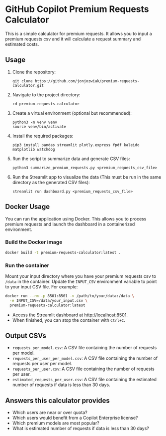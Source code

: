 # GitHub Copilot Premium Requests Calculator

This is a simple calculator for premium requests. It allows you to input a premium requests csv and it will calculate a request summary and estimated costs.  


## Usage

1. Clone the repository:
   ```
   git clone https://github.com/jonjozwiak/premium-requests-calculator.git
   ```
2. Navigate to the project directory:
   ```
   cd premium-requests-calculator
   ```
3. Create a virtual environment (optional but recommended):
   ```
   python3 -m venv venv
   source venv/bin/activate  
   ```
4. Install the required packages:
   ```
   pip3 install pandas streamlit plotly.express fpdf kaleido matplotlib watchdog
   ```
5. Run the script to summarize data and generate CSV files:
   ```
   python3 summarize_premium_requests.py <premium_requests_csv_file>
   ```
6. Run the Streamlit app to visualize the data (This must be run in the same directory as the generated CSV files):
   ```
   streamlit run dashboard.py <premium_requests_csv_file>
   ```

## Docker Usage

You can run the application using Docker. This allows you to process premium requests and launch the dashboard in a containerized environment.

### Build the Docker image

```sh
docker build -t premium-requests-calculator:latest .
```

### Run the container

Mount your input directory where you have your premium requests csv to `/data` in the container. Update the `INPUT_CSV` environment variable to point to your input CSV file. For example:

```sh
docker run --rm -p 8501:8501 -v /path/to/your/data:/data \
  -e INPUT_CSV=/data/your_input.csv \
  premium-requests-calculator:latest
```

- Access the Streamlit dashboard at [http://localhost:8501](http://localhost:8501).
- When finished, you can stop the container with `Ctrl+C`.


## Output CSVs
- `requests_per_model.csv`: A CSV file containing the number of requests per model.
- `requests_per_user_per_model.csv`: A CSV file containing the number of requests per user per model.
- `requests_per_user.csv`: A CSV file containing the number of requests per user.
- `estimated_requests_per_user.csv`: A CSV file containing the estimated number of requests if data is less than 30 days.

## Answers this calculator provides
- Which users are near or over quota?
- Which users would benefit from a Copilot Enterprise license?
- Which premium models are most popular?
- What is estimated number of requests if data is less than 30 days?